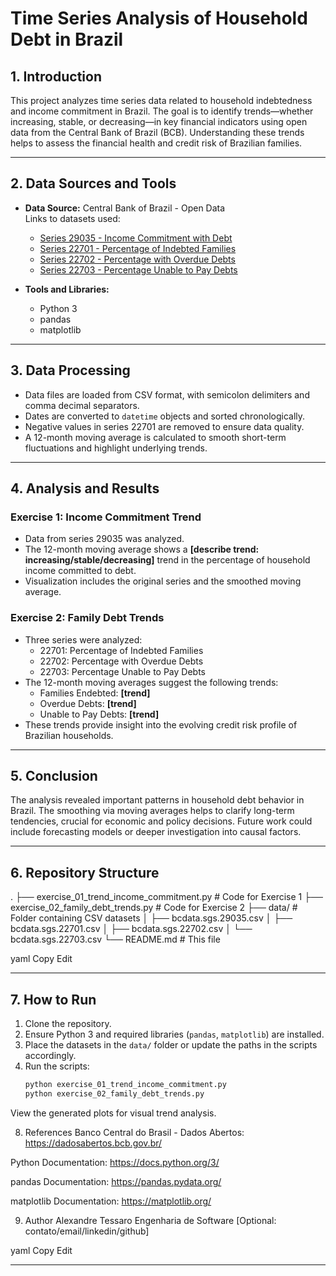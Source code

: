# Time Series Analysis of Household Debt in Brazil

## 1. Introduction

This project analyzes time series data related to household indebtedness and income commitment in Brazil. The goal is to identify trends—whether increasing, stable, or decreasing—in key financial indicators using open data from the Central Bank of Brazil (BCB). Understanding these trends helps to assess the financial health and credit risk of Brazilian families.

---

## 2. Data Sources and Tools

- **Data Source:** Central Bank of Brazil - Open Data  
  Links to datasets used:  
  - [Series 29035 - Income Commitment with Debt](https://dadosabertos.bcb.gov.br/dataset/sgs/resource/29035)  
  - [Series 22701 - Percentage of Indebted Families](https://dadosabertos.bcb.gov.br/dataset/sgs/resource/22701)  
  - [Series 22702 - Percentage with Overdue Debts](https://dadosabertos.bcb.gov.br/dataset/sgs/resource/22702)  
  - [Series 22703 - Percentage Unable to Pay Debts](https://dadosabertos.bcb.gov.br/dataset/sgs/resource/22703)

- **Tools and Libraries:**  
  - Python 3  
  - pandas  
  - matplotlib  

---

## 3. Data Processing

- Data files are loaded from CSV format, with semicolon delimiters and comma decimal separators.
- Dates are converted to `datetime` objects and sorted chronologically.
- Negative values in series 22701 are removed to ensure data quality.
- A 12-month moving average is calculated to smooth short-term fluctuations and highlight underlying trends.

---

## 4. Analysis and Results

### Exercise 1: Income Commitment Trend

- Data from series 29035 was analyzed.
- The 12-month moving average shows a **[describe trend: increasing/stable/decreasing]** trend in the percentage of household income committed to debt.
- Visualization includes the original series and the smoothed moving average.

### Exercise 2: Family Debt Trends

- Three series were analyzed:  
  - 22701: Percentage of Indebted Families  
  - 22702: Percentage with Overdue Debts  
  - 22703: Percentage Unable to Pay Debts  
- The 12-month moving averages suggest the following trends:  
  - Families Endebted: **[trend]**  
  - Overdue Debts: **[trend]**  
  - Unable to Pay Debts: **[trend]**  
- These trends provide insight into the evolving credit risk profile of Brazilian households.

---

## 5. Conclusion

The analysis revealed important patterns in household debt behavior in Brazil. The smoothing via moving averages helps to clarify long-term tendencies, crucial for economic and policy decisions. Future work could include forecasting models or deeper investigation into causal factors.

---

## 6. Repository Structure

.
├── exercise_01_trend_income_commitment.py # Code for Exercise 1
├── exercise_02_family_debt_trends.py # Code for Exercise 2
├── data/ # Folder containing CSV datasets
│ ├── bcdata.sgs.29035.csv
│ ├── bcdata.sgs.22701.csv
│ ├── bcdata.sgs.22702.csv
│ └── bcdata.sgs.22703.csv
└── README.md # This file

yaml
Copy
Edit

---

## 7. How to Run

1. Clone the repository.
2. Ensure Python 3 and required libraries (`pandas`, `matplotlib`) are installed.
3. Place the datasets in the `data/` folder or update the paths in the scripts accordingly.
4. Run the scripts:  
   ```bash
   python exercise_01_trend_income_commitment.py
   python exercise_02_family_debt_trends.py
View the generated plots for visual trend analysis.

8. References
Banco Central do Brasil - Dados Abertos: https://dadosabertos.bcb.gov.br/

Python Documentation: https://docs.python.org/3/

pandas Documentation: https://pandas.pydata.org/

matplotlib Documentation: https://matplotlib.org/

9. Author
Alexandre Tessaro
Engenharia de Software
[Optional: contato/email/linkedin/github]

yaml
Copy
Edit

---